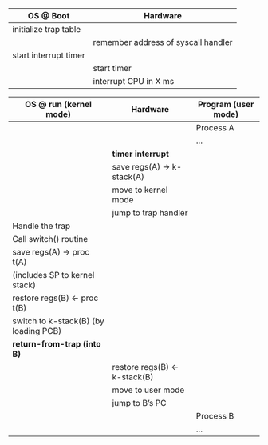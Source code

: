 |OS @ Boot|Hardware|
|-|-|
|initialize trap table||
||remember address of syscall handler|
|start interrupt timer||
||start timer
||interrupt CPU in X ms

|OS @ run (kernel mode)|Hardware|Program (user mode)|
|-|-|-|
|||Process A
|||...
||**timer interrupt**
||save regs(A) → k-stack(A)
||move to kernel mode
||jump to trap handler
|Handle the trap||
|Call switch() routine||
|save regs(A) → proc t(A)||
|(includes SP to kernel stack)||
|restore regs(B) ← proc t(B)||
|switch to k-stack(B) (by loading PCB)||
|**return-from-trap (into B)**||
||restore regs(B) ← k-stack(B)
||move to user mode
||jump to B’s PC
|||Process B
|||...